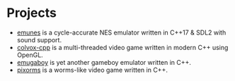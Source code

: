 # Projects
* [emunes](https://github.com/donqustix/emunes/) is a cycle-accurate NES emulator written in C++17 & SDL2 with sound support.
* [colvox-cpp](https://github.com/donqustix/colvox-cpp) is a multi-threaded video game written in modern C++ using OpenGL.
* [emugaboy](https://github.com/donqustix/emugaboy) is yet another gameboy emulator written in C++.
* [pixorms](https://github.com/donqustix/pixorms) is a worms-like video game written in C++.
